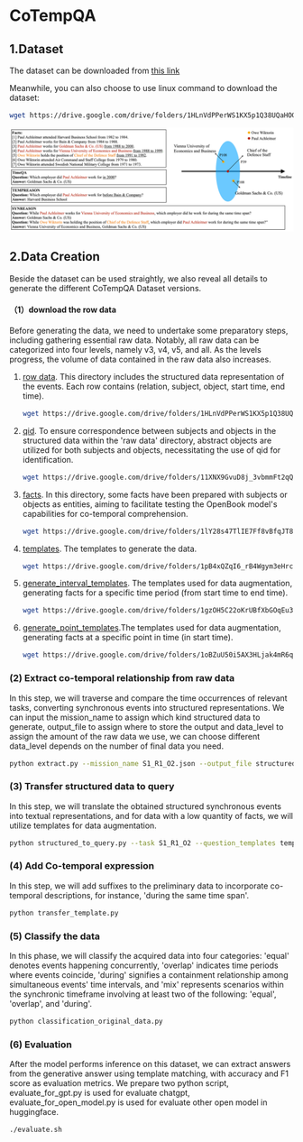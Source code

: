 # CoTempQA

## 1.Dataset

The dataset can be downloaded from [this link](https://drive.google.com/drive/folders/1HLnVdPPerWS1KX5p1Q38UQaHOGidsf5X?usp=drive_link)

Meanwhile, you can also choose to use linux command to download the dataset:

```bash
wget https://drive.google.com/drive/folders/1HLnVdPPerWS1KX5p1Q38UQaHOGidsf5X?usp=drive_link
```
![image](https://github.com/zhaochen0110/Cotempqa/blob/main/data.png)
## 2.Data Creation

Beside the dataset can be used straightly, we also reveal all details to generate the different CoTempQA Dataset versions.

#### （1）download the row data

Before generating the data, we need to undertake some preparatory steps, including gathering essential raw data. Notably, all raw data can be categorized into four levels, namely v3, v4, v5, and all. As the levels progress, the volume of data contained in the raw data also increases.

1. [row data](https://drive.google.com/drive/folders/1HLnVdPPerWS1KX5p1Q38UQaHOGidsf5X?usp=sharing). This directory includes the structured data representation of the events. Each row contains (relation, subject, object, start time, end time). 

   ```bash
   wget https://drive.google.com/drive/folders/1HLnVdPPerWS1KX5p1Q38UQaHOGidsf5X?usp=sharing
   ```

2. [qid](https://drive.google.com/drive/folders/1doUX0CK_zT001dn16nhftT-QQ6SzDEUD?usp=drive_link). To ensure correspondence between subjects and objects in the structured data within the 'raw data' directory, abstract objects are utilized for both subjects and objects, necessitating the use of qid for identification.

   ```bash
   wget https://drive.google.com/drive/folders/11XNX9GvuD8j_3vbmmFt2qQUPXs4qqFx6?usp=drive_link
   ```

3. [facts](https://drive.google.com/drive/folders/1HLnVdPPerWS1KX5p1Q38UQaHOGidsf5X?usp=drive_link). In this directory, some facts have been prepared with subjects or objects as entities, aiming to facilitate testing the OpenBook model's capabilities for co-temporal comprehension.

   ```bash
   wget https://drive.google.com/drive/folders/1lY28s47TlIE7Ff8vBfqJT8vTmWB-jAgY?usp=drive_link
   ```

4. [templates](https://drive.google.com/drive/folders/1pB4xQZqI6_rB4Wgym3eHrcGNbf6IQsC-?usp=drive_link). The templates to generate the data.

   ```bash
   wget https://drive.google.com/drive/folders/1pB4xQZqI6_rB4Wgym3eHrcGNbf6IQsC-?usp=drive_link
   ```

5. [generate_interval_templates](https://drive.google.com/drive/folders/1gzOH5C22oKrUBfXbGOqEu3uVRkjSglxT?usp=drive_link). The templates used for data augmentation, generating facts for a specific time period (from start time to end time).

   ```bash
   wget https://drive.google.com/drive/folders/1gzOH5C22oKrUBfXbGOqEu3uVRkjSglxT?usp=drive_link
   ```

6. [generate_point_templates](https://drive.google.com/drive/folders/1oBZuU50i5AX3HLjak4mR6qIJssM8uh7y?usp=drive_link).The templates used for data augmentation, generating facts at a specific point in time (in start time).

   ```bash
   wget https://drive.google.com/drive/folders/1oBZuU50i5AX3HLjak4mR6qIJssM8uh7y?usp=drive_link
   ```

### (2) Extract co-temporal relationship from raw data

In this step, we will traverse and compare the time occurrences of relevant tasks, converting synchronous events into structured representations. We can input the mission_name to assign which kind structured data to generate, output_file to assign where to store the output and data_level to assign the amount of the raw data we use, we can choose different data_level depends on the number of final data you need.

```bash
python extract.py --mission_name S1_R1_O2.json --output_file structured_data --data_level all
```

### (3) Transfer structured data to query

In this step, we will translate the obtained structured synchronous events into textual representations, and for data with a low quantity of facts, we will utilize templates for data augmentation. 

```bash
python structured_to_query.py --task S1_R1_O2 --question_templates templates\level_4.csv --data_level all --output_path data_without_temporal_expression
```

### (4) Add Co-temporal expression

In this step, we will add suffixes to the preliminary data to incorporate co-temporal descriptions, for instance, 'during the same time span'.

```bash
python transfer_template.py
```

### (5) Classify the data

In this phase, we will classify the acquired data into four categories: 'equal' denotes events happening concurrently, 'overlap' indicates time periods where events coincide, 'during' signifies a containment relationship among simultaneous events' time intervals, and 'mix' represents scenarios within the synchronic timeframe involving at least two of the following: 'equal', 'overlap', and 'during'.

```bash
python classification_original_data.py
```

### (6) Evaluation

After the model performs inference on this dataset, we can extract answers from the generative answer using template matching, with accuracy and F1 score as evaluation metrics. We prepare two python script, evaluate_for_gpt.py is used for evaluate chatgpt, evaluate_for_open_model.py is used for evaluate other open model in huggingface. 

```bash
./evaluate.sh
```


